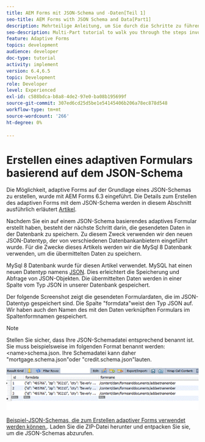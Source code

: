 ```yaml
---
title: AEM Forms mit JSON-Schema und -Daten[Teil 1]
seo-title: AEM Forms with JSON Schema and Data[Part1]
description: Mehrteilige Anleitung, um Sie durch die Schritte zu führen, die zum Erstellen eines adaptiven Formulars mit JSON-Schema und zum Abfragen der gesendeten Daten erforderlich sind.
seo-description: Multi-Part tutorial to walk you through the steps involved in creating Adaptive Form with JSON schema and querying the submitted data.
feature: Adaptive Forms
topics: development
audience: developer
doc-type: tutorial
activity: implement
version: 6.4,6.5
topic: Development
role: Developer
level: Experienced
exl-id: c588bdca-b8a8-4de2-97e0-ba08b195699f
source-git-commit: 307ed6cd25d5be1e54145406b206a78ec878d548
workflow-type: tm+mt
source-wordcount: '266'
ht-degree: 0%

---
```


# Erstellen eines adaptiven Formulars basierend auf dem JSON-Schema


Die Möglichkeit, adaptive Forms auf der Grundlage eines JSON-Schemas zu erstellen, wurde mit AEM Forms 6.3 eingeführt. Die Details zum Erstellen des adaptiven Forms mit dem JSON-Schema werden in diesem Abschnitt ausführlich erläutert [Artikel](https://experienceleague.adobe.com/docs/experience-manager-65/forms/adaptive-forms-advanced-authoring/adaptive-form-json-schema-form-model.html).

Nachdem Sie ein auf einem JSON-Schema basierendes adaptives Formular erstellt haben, besteht der nächste Schritt darin, die gesendeten Daten in der Datenbank zu speichern. Zu diesem Zweck verwenden wir den neuen JSON-Datentyp, der von verschiedenen Datenbankanbietern eingeführt wurde. Für die Zwecke dieses Artikels werden wir die MySql 8 Datenbank verwenden, um die übermittelten Daten zu speichern.

MySql 8 Datenbank wurde für diesen Artikel verwendet. MySQL hat einen neuen Datentyp namens [JSON](https://dev.mysql.com/doc/refman/8.0/en/json.html). Dies erleichtert die Speicherung und Abfrage von JSON-Objekten. Die übermittelten Daten werden in einer Spalte vom Typ JSON in unserer Datenbank gespeichert.

Der folgende Screenshot zeigt die gesendeten Formulardaten, die im JSON-Datentyp gespeichert sind. Die Spalte &quot;formdata&quot;weist den Typ JSON auf. Wir haben auch den Namen des mit den Daten verknüpften Formulars im Spaltenformnamen gespeichert.

>[!NOTE]
>
>Stellen Sie sicher, dass Ihre JSON-Schemadatei entsprechend benannt ist. Sie muss beispielsweise im folgenden Format benannt werden: &lt;name>schema.json. Ihre Schemadatei kann daher &quot;mortgage.schema.json&quot;oder &quot;credit.schema.json&quot;lauten.


![datastored](assets/datastored.gif)


[Beispiel-JSON-Schemas, die zum Erstellen adaptiver Forms verwendet werden können.](assets/samplejsonschemas.zip). Laden Sie die ZIP-Datei herunter und entpacken Sie sie, um die JSON-Schemas abzurufen.
